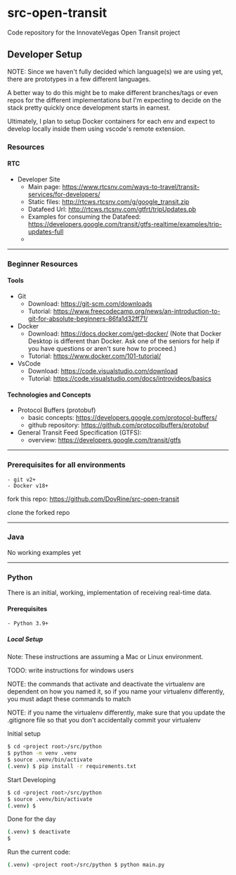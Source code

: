 # src-open-transit
Code repository for the InnovateVegas Open Transit project


## Developer Setup

NOTE: Since we haven't fully decided which language(s) we are using yet, there are prototypes in a few different languages.

A better way to do this might be to make different branches/tags or even repos for the different implementations but I'm expecting to decide on the stack pretty quickly once development starts in earnest.

Ultimately, I plan to setup Docker containers for each env and expect to develop locally inside them using vscode's remote extension.


### Resources
#### RTC
- Developer Site
  - Main page: https://www.rtcsnv.com/ways-to-travel/transit-services/for-developers/
  - Static files: http://rtcws.rtcsnv.com/g/google_transit.zip
  - Datafeed Url: http://rtcws.rtcsnv.com/gtfrt/tripUpdates.pb
  - Examples for consuming the Datafeed: https://developers.google.com/transit/gtfs-realtime/examples/trip-updates-full
  - 
---

### Beginner Resources
#### Tools
- Git
    - Download: https://git-scm.com/downloads
    - Tutorial: https://www.freecodecamp.org/news/an-introduction-to-git-for-absolute-beginners-86fa1d32ff71/
- Docker
    - Download: https://docs.docker.com/get-docker/ (Note that Docker Desktop is different than Docker. Ask one of the seniors for help if you have questions or aren't sure how to proceed.)
    - Tutorial: https://www.docker.com/101-tutorial/
- VsCode
    - Download: https://code.visualstudio.com/download
    - Tutorial: https://code.visualstudio.com/docs/introvideos/basics

#### Technologies and Concepts
- Protocol Buffers (protobuf)
  - basic concepts: https://developers.google.com/protocol-buffers/
  - github repository: https://github.com/protocolbuffers/protobuf
- General Transit Feed Specification (GTFS):
  - overview: https://developers.google.com/transit/gtfs


---

### Prerequisites for all environments
    - git v2+
    - Docker v18+



fork this repo: https://github.com/DovRine/src-open-transit

clone the forked repo

---

### Java
No working examples yet


---

### Python
There is an initial, working, implementation of receiving real-time data.
#### Prerequisites
    - Python 3.9+

##### Local Setup
Note: These instructions are assuming a Mac or Linux environment.

TODO: write instructions for windows users 

NOTE: the commands that activate and deactivate the virtualenv are dependent on how you named it, so if you name your virtualenv differently, you must adapt these commands to match

NOTE: if you name the virtualenv differently, make sure that you update the .gitignore file so that you don't accidentally commit your virtualenv

Initial setup
```bash
$ cd <project root>/src/python
$ python -m venv .venv
$ source .venv/bin/activate
(.venv) $ pip install -r requirements.txt
```

Start Developing
```bash
$ cd <project root>/src/python
$ source .venv/bin/activate
(.venv) $
```

Done for the day
```bash
(.venv) $ deactivate
$
```

Run the current code:
```bash
(.venv) <project root>/src/python $ python main.py 
```